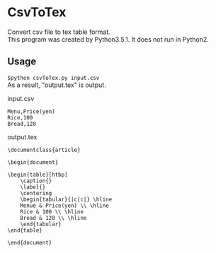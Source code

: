 # CsvToTex
Convert csv file to tex table format.  
This program was created by Python3.5.1.
It does not run in Python2.

## Usage
`$python csvToTex.py input.csv`  
As a result, "output.tex" is output.

input.csv
```
Menu,Price(yen)
Rice,100
Bread,120
```
output.tex
```
\documentclass{article}

\begin{document}

\begin{table}[htbp]
	\caption{}
	\label{}
	\centering
	\begin{tabular}{|c|c|} \hline
	Menue & Price(yen) \\ \hline
	Rice & 100 \\ \hline
	Bread & 120 \\ \hline
	\end{tabular}
\end{table}

\end{document}
```
